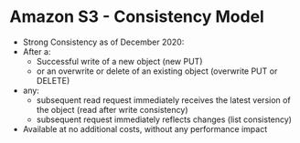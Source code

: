 # Amazon S3 - Consistency Model

- Strong Consistency as of December 2020:
- After a:
    - Successful write of a new object (new PUT)
    - or an overwrite or delete of an existing object (overwrite PUT or DELETE)
- any:
    - subsequent read request immediately receives the latest version of the object (read after write consistency)
    - subsequent request immediately reflects changes (list consistency)
- Available at no additional costs, without any performance impact